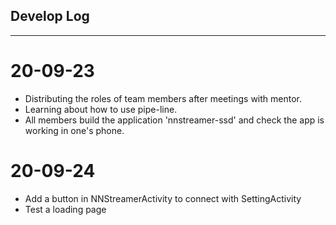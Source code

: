 ## Develop Log
------------------

# 20-09-23

  * Distributing the roles of team members after meetings with mentor.
  * Learning about how to use pipe-line.
  * All members build the application 'nnstreamer-ssd' and check the app is working in one's phone.


# 20-09-24

  * Add a button in NNStreamerActivity to connect with SettingActivity  
  * Test a loading page
